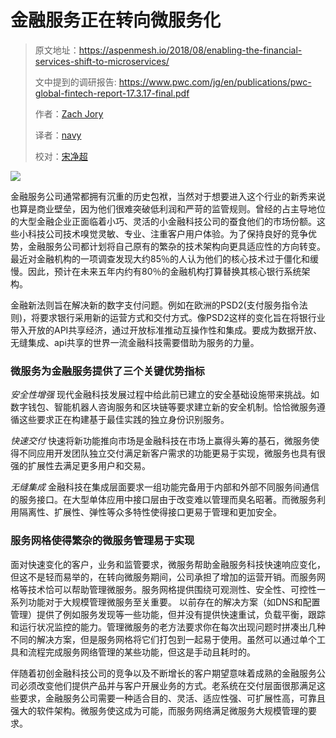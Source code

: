 # 金融服务正在转向微服务化

> 原文地址：<https://aspenmesh.io/2018/08/enabling-the-financial-services-shift-to-microservices/>
>
> 文中提到的调研报告: https://www.pwc.com/jg/en/publications/pwc-global-fintech-report-17.3.17-final.pdf
>
> 作者：[Zach Jory](https://aspenmesh.io)
>
> 译者：[navy](https://github.com/meua)
>
> 校对：[宋净超](http://jimmysong.io)

![](https://aspenmesh.io/wp-content/uploads/2018/07/Screen-Shot-2018-07-31-at-10.31.31-AM-1-768x327.png)

金融服务公司通常都拥有沉重的历史包袱，当然对于想要进入这个行业的新秀来说也算是商业壁垒，因为他们很难突破低利润和严苛的监管规则。曾经的占主导地位的大型金融企业正面临着小巧、灵活的小金融科技公司的蚕食他们的市场份额。这些小科技公司技术嗅觉灵敏、专业、注重客户用户体验。为了保持良好的竞争优势，金融服务公司都计划将自己原有的繁杂的技术架构向更具适应性的方向转变。最近对金融机构的一项调查发现大约85％的人认为他们的核心技术过于僵化和缓慢。因此，预计在未来五年内约有80％的金融机构打算替换其核心银行系统架构。

金融新法则旨在解决新的数字支付问题。例如在欧洲的PSD2(支付服务指令法则)，将要求银行采用新的运营方式和交付方式。像PSD2这样的变化旨在将银行业带入开放的API共享经济，通过开放标准推动互操作性和集成。要成为数据开放、无缝集成、api共享的世界一流金融科技需要借助为服务的力量。

### 微服务为金融服务提供了三个关键优势指标

  *安全性增强*
现代金融科技发展过程中给此前已建立的安全基础设施带来挑战。如数字钱包、智能机器人咨询服务和区块链等要求建立新的安全机制。恰恰微服务遵循这些要求正在构建基于最佳实践的独立身份识别服务。

  *快速交付*
快速将新功能推向市场是金融科技在市场上赢得头筹的基石，微服务使得不同应用开发团队独立交付满足新客户需求的功能更易于实现，微服务也具有很强的扩展性去满足更多用户和交易。

  *无缝集成*
金融科技在集成层面要求一组功能完备用于内部和外部不同服务间通信的服务接口。在大型单体应用中接口层由于改变难以管理而臭名昭著。而微服务利用隔离性、扩展性、弹性等众多特性使得接口更易于管理和更加安全。

### 服务网格使得繁杂的微服务管理易于实现

面对快速变化的客户，业务和监管要求，微服务帮助金融服务科技快速响应变化，但这不是轻而易举的，在转向微服务期间，公司承担了增加的运营开销。而服务网格等技术恰可以帮助管理微服务。服务网格提供围绕可观测性、安全性、可控性一系列功能对于大规模管理微服务至关重要。
以前存在的解决方案（如DNS和配置管理）提供了例如服务发现等一些功能，但并没有提供快速重试，负载平衡，跟踪和运行状况监控的能力。管理微服务的老方法要求你在每次出现问题时拼凑出几种不同的解决方案，但是服务网格将它们打包到一起易于使用。虽然可以通过单个工具和流程完成服务网络管理的某些功能，但这是手动且耗时的。

伴随着初创金融科技公司的竞争以及不断增长的客户期望意味着成熟的金融服务公司必须改变他们提供产品并与客户开展业务的方式。老系统在交付层面很那满足这些要求，金融服务公司需要一种适合目的、灵活、适应性强、可扩展性高，可靠且强大的软件架构。微服务使这成为可能，而服务网络满足微服务大规模管理的要求。 
